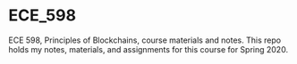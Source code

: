 # ECE_598
ECE 598, Principles of Blockchains, course materials and notes. This repo holds my notes, materials, and assignments for this course for Spring 2020. 
